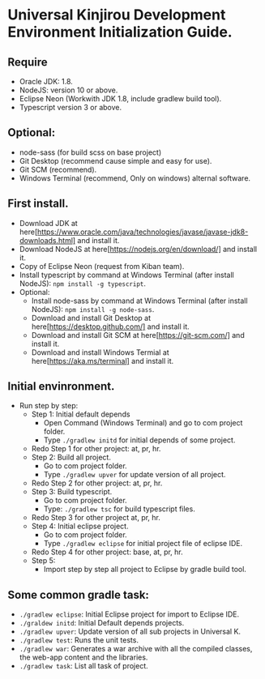 # Universal Kinjirou Development Environment Initialization Guide. 

## Require
  - Oracle JDK: 1.8.
  - NodeJS: version 10 or above.
  - Eclipse Neon (Workwith JDK 1.8, include gradlew build tool).
  - Typescript version 3 or above.
  
## Optional:
  - node-sass (for build scss on base project)
  - Git Desktop (recommend cause simple and easy for use).
  - Git SCM (recommend).
  - Windows Terminal (recommend, Only on windows) alternal software.
 
## First install.
  - Download JDK at here[https://www.oracle.com/java/technologies/javase/javase-jdk8-downloads.html] and install it.
  - Download NodeJS at here[https://nodejs.org/en/download/] and install it.
  - Copy of Eclipse Neon (request from Kiban team).
  - Install typescript by command at Windows Terminal (after install NodeJS): `npm install -g typescript`.
  - Optional:
    + Install node-sass by command at Windows Terminal (after install NodeJS): `npm install -g node-sass`.
    + Download and install Git Desktop at here[https://desktop.github.com/] and install it.
    + Download and install Git SCM at here[https://git-scm.com/] and install it.
    + Download and install Windows Termial at here[https://aka.ms/terminal] and install it.
 
## Initial envinronment.
  - Run step by step:
    + Step 1: Initial default depends
      + Open Command (Windows Terminal) and go to com project folder.
      + Type `./gradlew initd` for initial depends of some project.
    + Redo Step 1 for other project: at, pr, hr.
    + Step 2: Build all project.
      + Go to com project folder.
      + Type `./gradlew upver` for update version of all project.
    + Redo Step 2 for other project: at, pr, hr.
    + Step 3: Build typescript.
      + Go to com project folder.
      + Type: `./gradlew tsc` for build typescript files.
    + Redo Step 3 for other project at, pr, hr.
    + Step 4: Initial eclipse project.
      + Go to com project folder.
      + Type `./gradlew eclipse` for initial project file of eclipse IDE.
    + Redo Step 4 for other project: base, at, pr, hr.
    + Step 5:
      + Import step by step all project to Eclipse by gradle build tool.
## Some common gradle task:
  - `./gradlew eclipse`: Initial Eclipse project for import to Eclipse IDE.
  - `./graldew initd`: Initial Default depends projects.
  - `./gradlew upver`: Update version of all sub projects in Universal K.
  - `./gradlew test`: Runs the unit tests.
  - `./gradlew war`:  Generates a war archive with all the compiled classes, the web-app content and the libraries.
  - `./gradlew task`: List all task of project.
